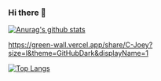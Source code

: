 ### Hi there 👋
[![Anurag's github stats](https://github-readme-stats.vercel.app/api?username=C-joey)](https://github.com/C-Joey/C-Joey/edit/main/README.md)

https://green-wall.vercel.app/share/C-Joey?size=l&theme=GitHubDark&displayName=1


[![Top Langs](https://github-readme-stats.vercel.app/api/top-langs/?username=C-joey&layout=compact)](https://github.com/C-Joey/C-Joey/edit/main/README.md)

<!--
**C-Joey/C-Joey** is a ✨ _special_ ✨ repository because its `README.md` (this file) appears on your GitHub profile.

Here are some ideas to get you started:

- 🔭 I’m currently working on ...
- 🌱 I’m currently learning ...
- 👯 I’m looking to collaborate on ...
- 🤔 I’m looking for help with ...
- 💬 Ask me about ...
- 📫 How to reach me: ...
- 😄 Pronouns: ...
- ⚡ Fun fact: ...
-->
